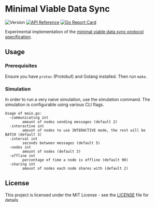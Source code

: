 # Minimal Viable Data Sync

![Version](https://img.shields.io/github/tag/status-im/mvds.svg)
[![API Reference](
https://camo.githubusercontent.com/915b7be44ada53c290eb157634330494ebe3e30a/68747470733a2f2f676f646f632e6f72672f6769746875622e636f6d2f676f6c616e672f6764646f3f7374617475732e737667
)](https://godoc.org/github.com/status-im/mvds) [![Go Report Card](https://goreportcard.com/badge/github.com/status-im/mvds)](https://goreportcard.com/report/github.com/status-im/mvds)

Experimental implementation of the [minimal viable data sync protocol specification](https://notes.status.im/bZHk_BNkSAe8-TY7DxdNEg?view).

## Usage

### Prerequisites

Ensure you have `protoc` (Protobuf) and Golang installed. Then run `make`.

### Simulation

In order to run a very naive simulation, use the simulation command. The simulation is configurable using various CLI flags.

```
Usage of main.go:
  -communicating int
    	amount of nodes sending messages (default 2)
  -interactive int
    	amount of nodes to use INTERACTIVE mode, the rest will be BATCH (default 3)
  -interval int
    	seconds between messages (default 5)
  -nodes int
    	amount of nodes (default 3)
  -offline int
    	percentage of time a node is offline (default 90)
  -sharing int
    	amount of nodes each node shares with (default 2)
```

## License

This project is licensed under the MIT License - see the [LICENSE](LICENSE) file for details
